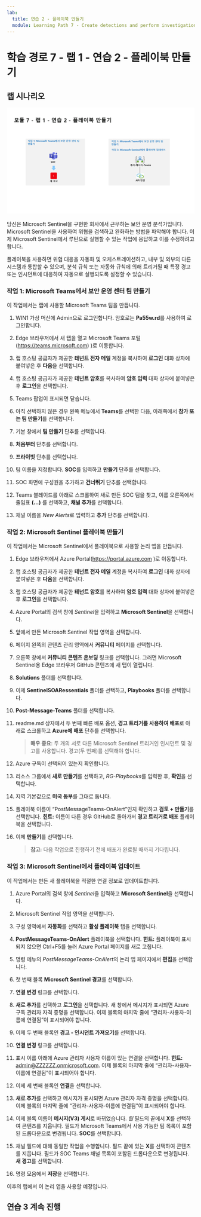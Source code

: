 ```yaml
---
lab:
  title: 연습 2 - 플레이북 만들기
  module: Learning Path 7 - Create detections and perform investigations using Microsoft Sentinel
---
```


# <a name="learning-path-7---lab-1---exercise-2---create-a-playbook"></a>학습 경로 7 - 랩 1 - 연습 2 - 플레이북 만들기

## <a name="lab-scenario"></a>랩 시나리오

![랩 개요입니다.](../Media/SC-200-Lab_Diagrams_Mod7_L1_Ex2.png)

당신은 Microsoft Sentinel을 구현한 회사에서 근무하는 보안 운영 분석가입니다. Microsoft Sentinel을 사용하여 위협을 검색하고 완화하는 방법을 파악해야 합니다. 이제 Microsoft Sentinel에서 루틴으로 실행할 수 있는 작업에 응답하고 이를 수정하려고 합니다.

플레이북을 사용하면 위협 대응을 자동화 및 오케스트레이션하고, 내부 및 외부의 다른 시스템과 통합할 수 있으며, 분석 규칙 또는 자동화 규칙에 의해 트리거될 때 특정 경고 또는 인시던트에 대응하여 자동으로 실행되도록 설정할 수 있습니다. 


### <a name="task-1-create-a-security-operations-center-team-in-microsoft-teams"></a>작업 1: Microsoft Teams에서 보안 운영 센터 팀 만들기

이 작업에서는 랩에 사용할 Microsoft Teams 팀을 만듭니다.

1. WIN1 가상 머신에 Admin으로 로그인합니다. 암호로는 **Pa55w.rd**를 사용하여 로그인합니다.  

1. Edge 브라우저에서 새 탭을 열고 Microsoft Teams 포털(https://teams.microsoft.com) )로 이동합니다.

1. 랩 호스팅 공급자가 제공한 **테넌트 전자 메일** 계정을 복사하여 **로그인** 대화 상자에 붙여넣은 후 **다음**을 선택합니다.

1. 랩 호스팅 공급자가 제공한 **테넌트 암호**를 복사하여 **암호 입력** 대화 상자에 붙여넣은 후 **로그인**을 선택합니다.

1. Teams 팝업이 표시되면 닫습니다.

1. 아직 선택하지 않은 경우 왼쪽 메뉴에서 **Teams**를 선택한 다음, 아래쪽에서 **참가 또는 팀 만들기**를 선택합니다.

1. 기본 창에서 **팀 만들기** 단추를 선택합니다.

1. **처음부터** 단추를 선택합니다.

1. **프라이빗** 단추를 선택합니다.

1. 팀 이름을 지정합니다. **SOC**를 입력하고 **만들기** 단추를 선택합니다.

1. SOC 화면에 구성원을 추가하고 **건너뛰기** 단추를 선택합니다. 

1. Teams 블레이드를 아래로 스크롤하여 새로 만든 SOC 팀을 찾고, 이름 오른쪽에서 줄임표 **(...)** 를 선택하고, **채널 추가**를 선택합니다.

1. 채널 이름을 *New Alerts*로 입력하고 **추가** 단추를 선택합니다.


### <a name="task-2-create-a-playbook-in-microsoft-sentinel"></a>작업 2: Microsoft Sentinel 플레이북 만들기

이 작업에서는 Microsoft Sentinel에서 플레이북으로 사용할 논리 앱을 만듭니다.

1. Edge 브라우저에서 Azure Portal(https://portal.azure.com )로 이동합니다.

1. 랩 호스팅 공급자가 제공한 **테넌트 전자 메일** 계정을 복사하여 **로그인** 대화 상자에 붙여넣은 후 **다음**을 선택합니다.

1. 랩 호스팅 공급자가 제공한 **테넌트 암호**를 복사하여 **암호 입력** 대화 상자에 붙여넣은 후 **로그인**을 선택합니다.

1. Azure Portal의 검색 창에 *Sentinel*을 입력하고 **Microsoft Sentinel**을 선택합니다.

1. 앞에서 만든 Microsoft Sentinel 작업 영역을 선택합니다.

1. 페이지 왼쪽의 콘텐츠 관리 영역에서 **커뮤니티** 페이지를 선택합니다.

1. 오른쪽 창에서 **커뮤니티 콘텐츠 온보딩** 링크를 선택합니다. 그러면 Microsoft Sentinel용 Edge 브라우저 GitHub 콘텐츠에 새 탭이 열립니다.

1. **Solutions** 폴더를 선택합니다.

1. 이제 **SentinelSOARessentials** 폴더를 선택하고, **Playbooks** 폴더를 선택합니다.

1. **Post-Message-Teams** 폴더를 선택합니다.

1. readme.md 상자에서 두 번째 빠른 배포 옵션, **경고 트리거를 사용하여 배포**로 아래로 스크롤하고 **Azure에 배포** 단추를 선택합니다.  

    >**매우 중요**: 두 개의 서로 다른 Microsoft Sentinel 트리거인 인시던트 및 경고를 사용합니다. 경고(두 번째)를 선택해야 합니다.

1. Azure 구독이 선택되어 있는지 확인합니다.

1. 리소스 그룹에서 **새로 만들기**를 선택하고, *RG-Playbooks*를 입력한 후, **확인**을 선택합니다.

1. 지역 기본값으로 **미국 동부**를 그대로 둡니다.

1. 플레이북 이름이 “PostMessageTeams-OnAlert”인지 확인하고 **검토 + 만들기**를 선택합니다. **힌트:** 이름이 다른 경우 GitHub로 돌아가서 **경고 트리거로 배포** 플레이북을 선택합니다.

1. 이제 **만들기**를 선택합니다. 

    >**참고:** 다음 작업으로 진행하기 전에 배포가 완료될 때까지 기다립니다.


### <a name="task-3-update-a-playbook-in-microsoft-sentinel"></a>작업 3: Microsoft Sentinel에서 플레이북 업데이트

이 작업에서는 만든 새 플레이북을 적절한 연결 정보로 업데이트합니다.

1. Azure Portal의 검색 창에 *Sentinel*을 입력하고 **Microsoft Sentinel**을 선택합니다.

1. Microsoft Sentinel 작업 영역을 선택합니다.

1. 구성 영역에서 **자동화**를 선택하고 **활성 플레이북** 탭을 선택합니다.

1. **PostMessageTeams-OnAlert** 플레이북을 선택합니다. **힌트:** 플레이북이 표시되지 않으면 Ctrl+F5를 눌러 Azure Portal 페이지를 새로 고칩니다.

1. 명령 메뉴의 *PostMessageTeams-OnAlert*의 논리 앱 페이지에서 **편집**을 선택합니다.

1. 첫 번째 블록 **Microsoft Sentinel 경고**를 선택합니다.

1. **연결 변경** 링크를 선택합니다.

1. **새로 추가**를 선택하고 **로그인**을 선택합니다. 새 창에서 메시지가 표시되면 Azure 구독 관리자 자격 증명을 선택합니다. 이제 블록의 마지막 줄에 “관리자-사용자-이름에 연결됨”이 표시되어야 합니다.

1. 이제 두 번째 블록인 **경고 - 인시던트 가져오기**를 선택합니다.

1. **연결 변경** 링크를 선택합니다.

1. 표시 이름 아래에 Azure 관리자 사용자 이름이 있는 연결을 선택합니다. **힌트:** admin@ZZZZZZ.onmicrosoft.com. 이제 블록의 마지막 줄에 “관리자-사용자-이름에 연결됨”이 표시되어야 합니다.

1. 이제 세 번째 블록인 **연결**을 선택합니다.

1. **새로 추가**를 선택하고 메시지가 표시되면 Azure 관리자 자격 증명을 선택합니다. 이제 블록의 마지막 줄에 “관리자-사용자-이름에 연결됨”이 표시되어야 합니다.

1. 이제 블록 이름이 **메시지(V3) 게시**로 바뀌었습니다. *팀* 필드의 끝에서 **X**를 선택하여 콘텐츠를 지웁니다. 필드가 Microsoft Teams에서 사용 가능한 팀 목록이 포함된 드롭다운으로 변경됩니다. **SOC**를 선택합니다.

1. 채널 필드에 대해 동일한 작업을 수행합니다. 필드 끝에 있는 **X**를 선택하여 콘텐츠를 지웁니다. 필드가 SOC Teams 채널 목록이 포함된 드롭다운으로 변경됩니다. **새 경고**를 선택합니다.

1. 명령 모음에서 **저장**을 선택합니다.

이후의 랩에서 이 논리 앱을 사용할 예정입니다.

## <a name="proceed-to-exercise-3"></a>연습 3 계속 진행
